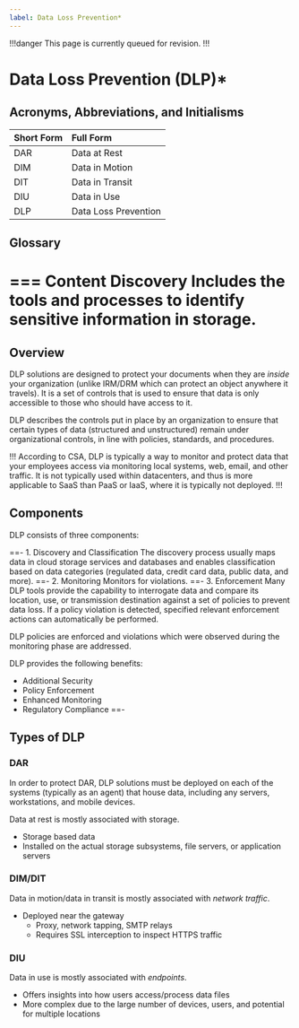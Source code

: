 ```yaml
---
label: Data Loss Prevention*
---
```


!!!danger
This page is currently queued for revision.
!!!

# Data Loss Prevention (DLP)*

## Acronyms, Abbreviations, and Initialisms

Short Form | Full Form
:--- | :---
DAR | Data at Rest
DIM | Data in Motion
DIT | Data in Transit
DIU | Data in Use
DLP | Data Loss Prevention

## Glossary

=== Content Discovery
Includes the tools and processes to identify sensitive information in storage.
===

## Overview

DLP solutions are designed to protect your documents when they are *inside* your organization (unlike IRM/DRM which can protect an object anywhere it travels). It is a set of controls that is used to ensure that data is only accessible to those who should have access to it.

DLP describes the controls put in place by an organization to ensure that certain types of data (structured and unstructured) remain under organizational controls, in line with policies, standards, and procedures.

!!!
According to CSA, DLP is typically a way to monitor and protect data that your employees access via monitoring local systems, web, email, and other traffic. It is not typically used within datacenters, and thus is more applicable to SaaS than PaaS or IaaS, where it is typically not deployed.
!!!

## Components

DLP consists of three components:

==- 1. Discovery and Classification
The discovery process usually maps data in cloud storage services and databases and enables classification based on data categories (regulated data, credit card data, public data, and more).
==- 2. Monitoring
Monitors for violations.
==- 3. Enforcement
Many DLP tools provide the capability to interrogate data and compare its location, use, or transmission destination against a set of policies to prevent data loss. If a policy violation is detected, specified relevant enforcement actions can automatically be performed.

DLP policies are enforced and violations which were observed during the monitoring phase are addressed.

DLP provides the following benefits:

- Additional Security
- Policy Enforcement
- Enhanced Monitoring
- Regulatory Compliance
==-

## Types of DLP

### DAR

In order to protect DAR, DLP solutions must be deployed on each of the systems (typically as an agent) that house data, including any servers, workstations, and mobile devices.

Data at rest is mostly associated with storage.

- Storage based data
- Installed on the actual storage subsystems, file servers, or application servers

### DIM/DIT

Data in motion/data in transit is mostly associated with *network traffic*.

- Deployed near the gateway
  - Proxy, network tapping, SMTP relays
  - Requires SSL interception to inspect HTTPS traffic

### DIU

Data in use is mostly associated with *endpoints*.

- Offers insights into how users access/process data files
- More complex due to the large number of devices, users, and potential for multiple locations

